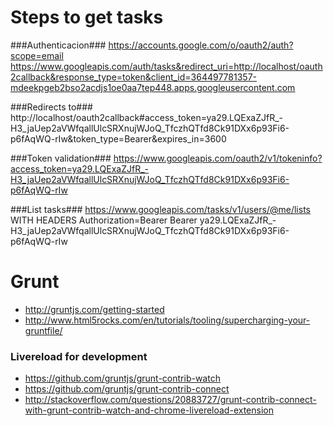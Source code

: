 # Steps to get tasks

###Authenticacion###
https://accounts.google.com/o/oauth2/auth?scope=email https://www.googleapis.com/auth/tasks&redirect_uri=http://localhost/oauth2callback&response_type=token&client_id=364497781357-mdeekpgeb2bso2acdjs1oe0aa7tep448.apps.googleusercontent.com

###Redirects to###
http://localhost/oauth2callback#access_token=ya29.LQExaZJfR_-H3_jaUep2aVWfqallUlcSRXnujWJoQ_TfczhQTfd8Ck91DXx6p93Fi6-p6fAqWQ-rIw&token_type=Bearer&expires_in=3600 

###Token validation###
https://www.googleapis.com/oauth2/v1/tokeninfo?access_token=ya29.LQExaZJfR_-H3_jaUep2aVWfqallUlcSRXnujWJoQ_TfczhQTfd8Ck91DXx6p93Fi6-p6fAqWQ-rIw

###List tasks###
https://www.googleapis.com/tasks/v1/users/@me/lists
WITH HEADERS
Authorization=Bearer Bearer ya29.LQExaZJfR_-H3_jaUep2aVWfqallUlcSRXnujWJoQ_TfczhQTfd8Ck91DXx6p93Fi6-p6fAqWQ-rIw


# Grunt
 * http://gruntjs.com/getting-started
 * http://www.html5rocks.com/en/tutorials/tooling/supercharging-your-gruntfile/

### Livereload for development
 * https://github.com/gruntjs/grunt-contrib-watch
 * https://github.com/gruntjs/grunt-contrib-connect
 * http://stackoverflow.com/questions/20883727/grunt-contrib-connect-with-grunt-contrib-watch-and-chrome-livereload-extension
